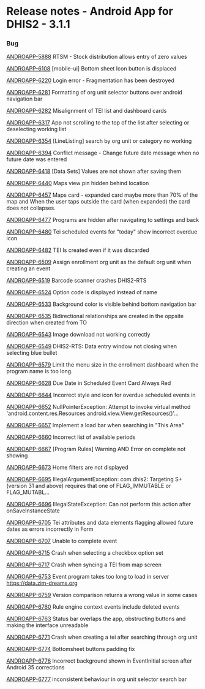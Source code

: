 # Release notes - Android App for DHIS2 - 3.1.1

### Bug

[ANDROAPP-5888](https://dhis2.atlassian.net/browse/ANDROAPP-5888) RTSM - Stock distribution allows entry of zero values

[ANDROAPP-6108](https://dhis2.atlassian.net/browse/ANDROAPP-6108) \[mobile-ui\] Bottom sheet Icon button is displaced

[ANDROAPP-6220](https://dhis2.atlassian.net/browse/ANDROAPP-6220) Login error - Fragmentation has been destroyed

[ANDROAPP-6281](https://dhis2.atlassian.net/browse/ANDROAPP-6281) Formatting of org unit selector buttons over android navigation bar

[ANDROAPP-6282](https://dhis2.atlassian.net/browse/ANDROAPP-6282) Misalignment of TEI list and dashboard cards

[ANDROAPP-6317](https://dhis2.atlassian.net/browse/ANDROAPP-6317) App not scrolling to the top of the list after selecting or deselecting working list

[ANDROAPP-6354](https://dhis2.atlassian.net/browse/ANDROAPP-6354) \[LineListing\] search by org unit or category no working

[ANDROAPP-6394](https://dhis2.atlassian.net/browse/ANDROAPP-6394) Conflict message - Change future date message when no future date was entered

[ANDROAPP-6418](https://dhis2.atlassian.net/browse/ANDROAPP-6418) \[Data Sets\] Values are not shown after saving them

[ANDROAPP-6440](https://dhis2.atlassian.net/browse/ANDROAPP-6440) Maps view pin hidden behind location

[ANDROAPP-6457](https://dhis2.atlassian.net/browse/ANDROAPP-6457) Maps card - expanded card maybe more than 70% of the map and When the user taps outside the card \(when expanded\) the card does not collapses.

[ANDROAPP-6477](https://dhis2.atlassian.net/browse/ANDROAPP-6477) Programs are hidden after navigating to settings and back

[ANDROAPP-6480](https://dhis2.atlassian.net/browse/ANDROAPP-6480) Tei scheduled events for "today" show incorrect overdue icon

[ANDROAPP-6482](https://dhis2.atlassian.net/browse/ANDROAPP-6482) TEI Is created even if it was discarded

[ANDROAPP-6509](https://dhis2.atlassian.net/browse/ANDROAPP-6509) Assign enrollment org unit as the default org unit when creating an event

[ANDROAPP-6519](https://dhis2.atlassian.net/browse/ANDROAPP-6519) Barcode scanner crashes DHIS2-RTS

[ANDROAPP-6524](https://dhis2.atlassian.net/browse/ANDROAPP-6524) Option code is displayed instead of name

[ANDROAPP-6533](https://dhis2.atlassian.net/browse/ANDROAPP-6533) Background color is visible behind bottom navigation bar

[ANDROAPP-6535](https://dhis2.atlassian.net/browse/ANDROAPP-6535) Bidirectional relationships are created in the oppsite direction when created from TO

[ANDROAPP-6543](https://dhis2.atlassian.net/browse/ANDROAPP-6543) Image download not working correctly

[ANDROAPP-6549](https://dhis2.atlassian.net/browse/ANDROAPP-6549) DHIS2-RTS: Data entry window not closing when selecting blue bullet

[ANDROAPP-6579](https://dhis2.atlassian.net/browse/ANDROAPP-6579) Limit the menu size in the enrollment dashboard when the program name is too long.

[ANDROAPP-6628](https://dhis2.atlassian.net/browse/ANDROAPP-6628) Due Date in Scheduled Event Card Always Red

[ANDROAPP-6644](https://dhis2.atlassian.net/browse/ANDROAPP-6644) Incorrect style and icon for overdue scheduled events in

[ANDROAPP-6652](https://dhis2.atlassian.net/browse/ANDROAPP-6652) NullPointerException: Attempt to invoke virtual method 'android.content.res.Resources android.view.View.getResources\(\)'...

[ANDROAPP-6657](https://dhis2.atlassian.net/browse/ANDROAPP-6657) Implement a load bar when searching in "This Area"

[ANDROAPP-6660](https://dhis2.atlassian.net/browse/ANDROAPP-6660) Incorrect list of available periods

[ANDROAPP-6667](https://dhis2.atlassian.net/browse/ANDROAPP-6667) \[Program Rules\] Warning AND Error on complete not showing

[ANDROAPP-6673](https://dhis2.atlassian.net/browse/ANDROAPP-6673) Home filters are not displayed

[ANDROAPP-6695](https://dhis2.atlassian.net/browse/ANDROAPP-6695) IllegalArgumentException: com.dhis2: Targeting S\+ \(version 31 and above\) requires that one of FLAG\_IMMUTABLE or FLAG\_MUTABL...

[ANDROAPP-6696](https://dhis2.atlassian.net/browse/ANDROAPP-6696) IllegalStateException: Can not perform this action after onSaveInstanceState

[ANDROAPP-6705](https://dhis2.atlassian.net/browse/ANDROAPP-6705) Tei attributes and data elements flagging allowed future dates as errors incorrectly in Form

[ANDROAPP-6707](https://dhis2.atlassian.net/browse/ANDROAPP-6707) Unable to complete event

[ANDROAPP-6715](https://dhis2.atlassian.net/browse/ANDROAPP-6715) Crash when selecting a checkbox option set

[ANDROAPP-6717](https://dhis2.atlassian.net/browse/ANDROAPP-6717) Crash when syncing a TEI from map screen

[ANDROAPP-6753](https://dhis2.atlassian.net/browse/ANDROAPP-6753) Event program takes too long to load in server https://data.zim-dreams.org

[ANDROAPP-6759](https://dhis2.atlassian.net/browse/ANDROAPP-6759) Version comparison returns a wrong value in some cases

[ANDROAPP-6760](https://dhis2.atlassian.net/browse/ANDROAPP-6760) Rule engine context events include deleted events

[ANDROAPP-6763](https://dhis2.atlassian.net/browse/ANDROAPP-6763) Status bar overlaps the app, obstructing buttons and making the interface unreadable

[ANDROAPP-6771](https://dhis2.atlassian.net/browse/ANDROAPP-6771) Crash when creating a tei after searching through org unit

[ANDROAPP-6774](https://dhis2.atlassian.net/browse/ANDROAPP-6774) Bottomsheet buttons padding fix

[ANDROAPP-6776](https://dhis2.atlassian.net/browse/ANDROAPP-6776) Incorrect background shown in EventInitial screen after Android 35 corrections

[ANDROAPP-6777](https://dhis2.atlassian.net/browse/ANDROAPP-6777) inconsistent behaviour in org unit selector search bar